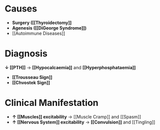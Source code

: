 # Causes
- **Surgery ([[Thyroidectomy]]**
- **Agenesis ([[DiGeorge Syndrome]])**
- [[Autoimmune Diseases]]

# Diagnosis
**↓ [[PTH]]** → **[[Hypocalcaemia]]** and **[[Hyperphosphataemia]]**
- **[[Trousseau Sign]]**
- **[[Chvostek Sign]]**

# Clinical Manifestation
- **↑ [[Muscles]] excitability** → [[Muscle Cramp]] and [[Spasm]]
- **↑ [[Nervous System]] excitability** → **[[Convulsion]]** and [[Tingling]]
